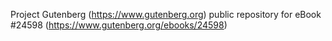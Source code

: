 Project Gutenberg (https://www.gutenberg.org) public repository for eBook #24598 (https://www.gutenberg.org/ebooks/24598)
